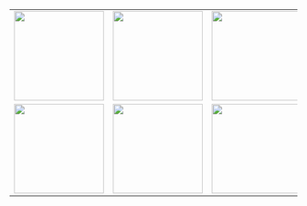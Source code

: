 <table align="center">
    <tr>
        <td><a href="https://raw.githubusercontent.com/allecsc/Zen-Icons/refs/heads/main/zensparency5.ico">
            <img src="https://github.com/user-attachments/assets/4f7abc51-7918-4b14-8151-dd276e6ffbc5" width="157" height="157" />
        </a></td>
        <td><a href="https://raw.githubusercontent.com/allecsc/Zen-Icons/refs/heads/main/zensparency4.ico">
            <img src="https://github.com/user-attachments/assets/2384b2e5-7113-4ddf-aa0b-d4d1e107185a" width="157" height="157" />
        </a></td>
        <td><a href="https://raw.githubusercontent.com/allecsc/Zen-Icons/refs/heads/main/zensparency3.ico">
            <img src="https://github.com/user-attachments/assets/ec09499d-47e3-43f3-8c85-3c872fa86c58" width="157" height="157" />
        </a></td>
    </tr>
    <tr>
        <td><a href="https://raw.githubusercontent.com/allecsc/Zen-Icons/refs/heads/main/zensparency2.ico">
            <img src="https://github.com/user-attachments/assets/698c7908-430c-47f3-9c62-47541927b183" width="157" height="157" />
        </a></td>
        <td><a href="https://raw.githubusercontent.com/allecsc/Zen-Icons/refs/heads/main/zensparency0.ico">
            <img src="https://github.com/user-attachments/assets/58ac4a88-b376-48a4-a345-4af1a6543de2" width="157" height="157" />
        </a></td>
        <td><a href="https://raw.githubusercontent.com/allecsc/Zen-Icons/refs/heads/main/zen2.ico">
            <img src="https://github.com/user-attachments/assets/46ead2a3-35a6-41ff-a346-58ffa67e02a8" width="157" height="157" />
        </a></td>
    </tr>
</table>
